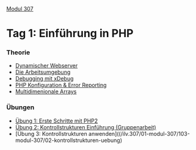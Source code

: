  [Modul 307](/ilv.307)
 
# Tag 1: Einführung in PHP

### Theorie
- [Dynamischer Webserver](/ilv.307/01-modul-307/01-webserver)
- [Die Arbeitsumgebung](/ilv.307/01-modul-307/02-arbeitsumgebung)
- [Debugging mit xDebug](/ilv.307/01-modul-307/05-debugging)
- [PHP Konfiguration & Error Reporting](/ilv.307/01-modul-307/06-php-konfiguration-errorrep)
- [Multidimenionale Arrays](/ilv.307/01-modul-307/07-multidimensionale-arrays)

### Übungen

- [Übung 1: Erste Schritte mit PHP2](/ilv.307/01-modul-307/101-erste-schritte-uebung)
- [Übung 2: Kontrollstrukturen Einführung (Gruppenarbeit)](/ilv.307/01-modul-307/102-kontrollstrukturen-einfuhrung)
- [Übung 3: Kontrollstrukturen anwenden]((/ilv.307/01-modul-307/103-modul-307/02-kontrollstrukturen-uebung)
<!--stackedit_data:
eyJoaXN0b3J5IjpbLTE1OTg4NzA5MDMsMTk1MzY2NzM5MSwtMT
E4NzE4OTc5OSwtMTY0NDc4OTE0MiwtMTE0NTgwOTAzNV19
-->